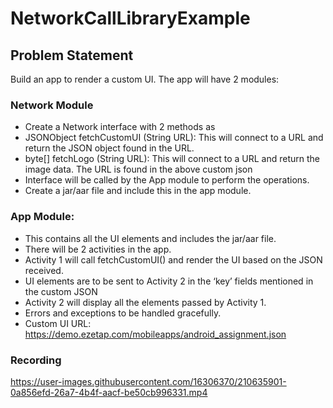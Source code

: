 # NetworkCallLibraryExample

## Problem Statement
Build an app to render a custom UI. The app will have 2 modules:

### Network Module
- Create a Network interface with 2 methods as
- JSONObject fetchCustomUI (String URL): This will connect to a URL and return the JSON object
found in the URL.
- byte[] fetchLogo (String URL): This will connect to a URL and return the image data. The URL is
found in the above custom json
- Interface will be called by the App module to perform the operations.
- Create a jar/aar file and include this in the app module.

### App Module:
- This contains all the UI elements and includes the jar/aar file.
- There will be 2 activities in the app.
- Activity 1 will call fetchCustomUI() and render the UI based on the JSON received.
- UI elements are to be sent to Activity 2 in the ‘key’ fields mentioned in the custom JSON
- Activity 2 will display all the elements passed by Activity 1.
- Errors and exceptions to be handled gracefully.
- Custom UI URL: https://demo.ezetap.com/mobileapps/android_assignment.json

### Recording

https://user-images.githubusercontent.com/16306370/210635901-0a856efd-26a7-4b4f-aacf-be50cb996331.mp4


